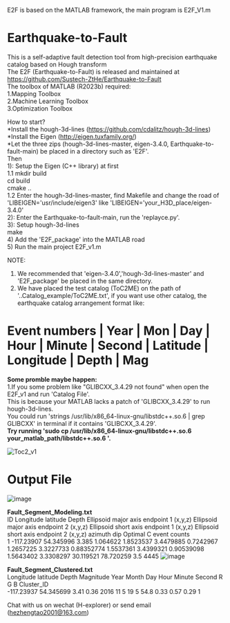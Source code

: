 E2F is based on the MATLAB framework, the main program is E2F_V1.m  
# Earthquake-to-Fault  
This is a self-adaptive fault detection tool from high-precision earthquake catalog based on Hough transform  
The E2F (Earthquake-to-Fault) is released and maintained at https://github.com/Sustech-ZtHe/Earthquake-to-Fault  
The toolbox of MATLAB (R2023b) required:  
1.Mapping Toolbox  
2.Machine Learning Toolbox  
3.Optimization Toolbox  

How to start?  
*Install the hough-3d-lines (https://github.com/cdalitz/hough-3d-lines)  
*Install the Eigen (http://eigen.tuxfamily.org/)  
*Let the three zips (hough-3d-lines-master, eigen-3.4.0, Earthquake-to-fault-main) be placed in a directory such as 'E2F'.  
Then  
1): Setup the Eigen (C++ library) at first  
  1.1 mkdir build  
      cd build  
      cmake ..  
  1.2 Enter the hough-3d-lines-master, find Makefile and change the road of 'LIBEIGEN='usr/include/eigen3' like 'LIBEIGEN='your_H3D_place/eigen-3.4.0'  
2): Enter the Earthquake-to-fault-main, run the 'replayce.py'.  
3): Setup hough-3d-lines  
  make  
4) Add the 'E2F_package' into the MATLAB road  
5) Run the main project E2F_v1.m 

NOTE: 
1. We recommended that 'eigen-3.4.0','hough-3d-lines-master' and 'E2F_package' be placed in the same directory.
2. We have placed the test catalog (ToC2ME) on the path of '..Catalog_example/ToC2ME.txt', if you want use other catalog, the earthquake catalog arrangement format like: 
# Event numbers | Year | Mon | Day | Hour | Minute | Second | Latitude | Longitude | Depth | Mag

**Some promble maybe happen:**  
1.If you some problem like "GLIBCXX_3.4.29 not found" when open the E2F_v1 and run 'Catalog File'.  
  This is because your MATLAB lacks a patch of 'GLIBCXX_3.4.29' to run hough-3d-lines.  
  You could run 'strings /usr/lib/x86_64-linux-gnu/libstdc++.so.6 | grep GLIBCXX' in terminal if it contains 'GLIBCXX_3.4.29'.  
  **Try running 'sudo cp /usr/lib/x86_64-linux-gnu/libstdc++.so.6 your_matlab_path/libstdc++.so.6 '.**
  

![Toc2_v1](https://github.com/user-attachments/assets/f86fbd3b-80e5-418f-acb2-c3cf0a2c2aed)

# Output File  
![image](https://github.com/user-attachments/assets/3ef4ca6b-147e-4a26-b9d6-42040179623d)

**Fault_Segment_Modeling.txt**  
ID	Longitude	latitude	Depth	Ellipsoid major axis endpoint 1 (x,y,z)			Ellipsoid major axis endpoint 2 (x,y,z)			Ellipsoid short axis endpoint 1 (x,y,z)			Ellipsoid short axis endpoint 2 (x,y,z)			azimuth	dip	Optimal C	event counts  
1	-117.23907	54.345996	3.385	1.064622	1.8523537	3.4479885	0.7242967	1.2657225	3.3227733	0.88352774	1.5537361	3.4399321	0.90539098	1.5643402	3.3308297	30.119521	78.720259	3.5	4445
![image](https://github.com/user-attachments/assets/6a1531e9-fdc7-40bc-905c-cb0c25cad9cc)

**Fault_Segment_Clustered.txt**  
Longitude	latitude	Depth Magnitude Year Month Day Hour Minute Second R G B Cluster_ID  
-117.23937 54.345699 3.41 0.36 2016 11 5 19 5 54.8 0.33 0.57 0.29 1


Chat with us on wechat (H-explorer) or send email (hezhengtao2001@163.com)
